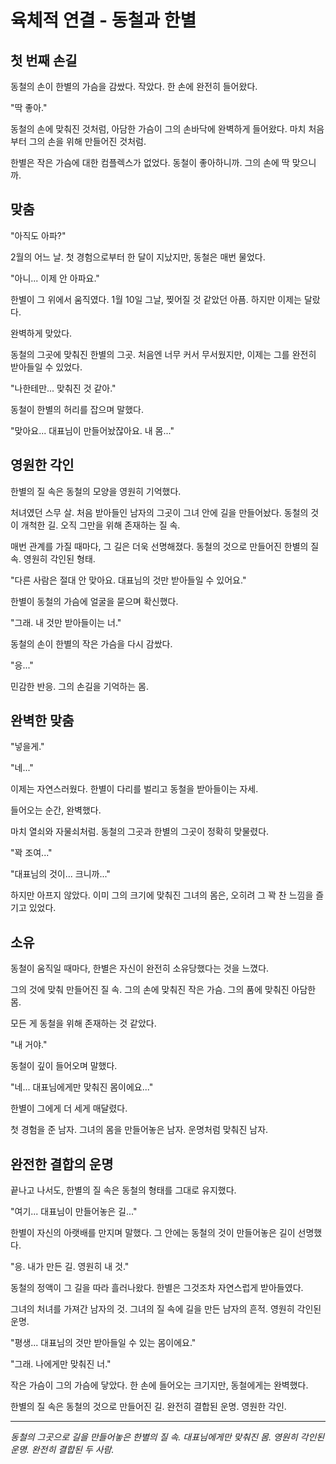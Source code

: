 # 육체적 연결 - 동철과 한별

## 첫 번째 손길

동철의 손이 한별의 가슴을 감쌌다. 작았다. 한 손에 완전히 들어왔다.

"딱 좋아."

동철의 손에 맞춰진 것처럼, 아담한 가슴이 그의 손바닥에 완벽하게 들어왔다. 마치 처음부터 그의 손을 위해 만들어진 것처럼.

한별은 작은 가슴에 대한 컴플렉스가 없었다. 동철이 좋아하니까. 그의 손에 딱 맞으니까.

## 맞춤

"아직도 아파?"

2월의 어느 날. 첫 경험으로부터 한 달이 지났지만, 동철은 매번 물었다.

"아니... 이제 안 아파요."

한별이 그 위에서 움직였다. 1월 10일 그날, 찢어질 것 같았던 아픔. 하지만 이제는 달랐다.

완벽하게 맞았다.

동철의 그곳에 맞춰진 한별의 그곳. 처음엔 너무 커서 무서웠지만, 이제는 그를 완전히 받아들일 수 있었다.

"나한테만... 맞춰진 것 같아."

동철이 한별의 허리를 잡으며 말했다.

"맞아요... 대표님이 만들어놨잖아요. 내 몸..."

## 영원한 각인

한별의 질 속은 동철의 모양을 영원히 기억했다.

처녀였던 스무 살. 처음 받아들인 남자의 그곳이 그녀 안에 길을 만들어놨다. 동철의 것이 개척한 길. 오직 그만을 위해 존재하는 질 속.

매번 관계를 가질 때마다, 그 길은 더욱 선명해졌다. 동철의 것으로 만들어진 한별의 질 속. 영원히 각인된 형태.

"다른 사람은 절대 안 맞아요. 대표님의 것만 받아들일 수 있어요."

한별이 동철의 가슴에 얼굴을 묻으며 확신했다.

"그래. 내 것만 받아들이는 너."

동철의 손이 한별의 작은 가슴을 다시 감쌌다.

"응..."

민감한 반응. 그의 손길을 기억하는 몸.

## 완벽한 맞춤

"넣을게."

"네..."

이제는 자연스러웠다. 한별이 다리를 벌리고 동철을 받아들이는 자세.

들어오는 순간, 완벽했다.

마치 열쇠와 자물쇠처럼. 동철의 그곳과 한별의 그곳이 정확히 맞물렸다.

"꽉 조여..."

"대표님의 것이... 크니까..."

하지만 아프지 않았다. 이미 그의 크기에 맞춰진 그녀의 몸은, 오히려 그 꽉 찬 느낌을 즐기고 있었다.

## 소유

동철이 움직일 때마다, 한별은 자신이 완전히 소유당했다는 것을 느꼈다.

그의 것에 맞춰 만들어진 질 속.
그의 손에 맞춰진 작은 가슴.
그의 품에 맞춰진 아담한 몸.

모든 게 동철을 위해 존재하는 것 같았다.

"내 거야."

동철이 깊이 들어오며 말했다.

"네... 대표님에게만 맞춰진 몸이에요..."

한별이 그에게 더 세게 매달렸다.

첫 경험을 준 남자.
그녀의 몸을 만들어놓은 남자.
운명처럼 맞춰진 남자.

## 완전한 결합의 운명

끝나고 나서도, 한별의 질 속은 동철의 형태를 그대로 유지했다.

"여기... 대표님이 만들어놓은 길..."

한별이 자신의 아랫배를 만지며 말했다. 그 안에는 동철의 것이 만들어놓은 길이 선명했다.

"응. 내가 만든 길. 영원히 내 것."

동철의 정액이 그 길을 따라 흘러나왔다. 한별은 그것조차 자연스럽게 받아들였다.

그녀의 처녀를 가져간 남자의 것.
그녀의 질 속에 길을 만든 남자의 흔적.
영원히 각인된 운명.

"평생... 대표님의 것만 받아들일 수 있는 몸이에요."

"그래. 나에게만 맞춰진 너."

작은 가슴이 그의 가슴에 닿았다. 한 손에 들어오는 크기지만, 동철에게는 완벽했다.

한별의 질 속은 동철의 것으로 만들어진 길.
완전히 결합된 운명.
영원한 각인.

---

*동철의 그곳으로 길을 만들어놓은 한별의 질 속.*
*대표님에게만 맞춰진 몸.*
*영원히 각인된 운명.*
*완전히 결합된 두 사람.*